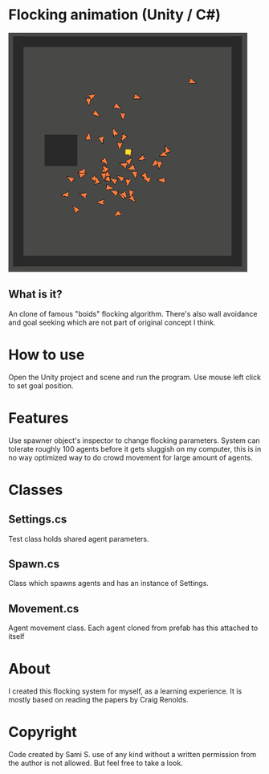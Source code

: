 # Flocking animation (Unity / C#)

![Stat system image](/doc/flocking.gif)

## What is it?

An clone of famous "boids" flocking algorithm. There's also wall avoidance and goal seeking which are not part of original concept I think.

# How to use
Open the Unity project and scene and run the program. Use mouse left click to set goal position.

# Features
Use spawner object's inspector to change flocking parameters. System can tolerate roughly 100 agents before it gets sluggish on my computer, this is in no way optimized way to do crowd movement for large amount of agents.


# Classes

##  Settings.cs
Test class holds shared agent parameters.

## Spawn.cs
Class which spawns agents and has an instance of Settings.

## Movement.cs
Agent movement class. Each agent cloned from prefab has this attached to itself


# About
I created this flocking system for myself, as a learning experience. It is mostly based on reading the papers by Craig Renolds.

# Copyright 
Code created by Sami S. use of any kind without a written permission from the author is not allowed. But feel free to take a look.
